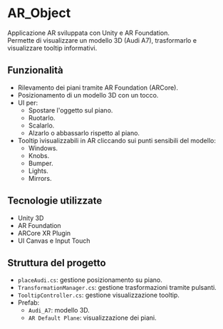 # AR_Object

Applicazione AR sviluppata con Unity e AR Foundation.  
Permette di visualizzare un modello 3D (Audi A7), trasformarlo e visualizzare tooltip informativi.

## Funzionalità
- Rilevamento dei piani tramite AR Foundation (ARCore).
- Posizionamento di un modello 3D con un tocco.
- UI per:
  - Spostare l'oggetto sul piano.
  - Ruotarlo.
  - Scalarlo.
  - Alzarlo o abbassarlo rispetto al piano.
- Tooltip ìvisualizzabili in AR cliccando sui punti sensibili del modello:
  - Windows.
  - Knobs.
  - Bumper.
  - Lights.
  - Mirrors. 

## Tecnologie utilizzate
- Unity 3D
- AR Foundation
- ARCore XR Plugin
- UI Canvas e Input Touch

## Struttura del progetto
- `placeAudi.cs`: gestione posizionamento su piano.
- `TransformationManager.cs`: gestione trasformazioni tramite pulsanti.
- `TooltipController.cs`: gestione visualizzazione tooltip.
- Prefab:
  - `Audi_A7`: modello 3D.
  - `AR Default Plane`: visualizzazione dei piani.

